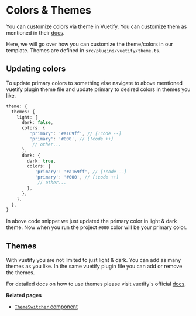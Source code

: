 # Colors & Themes

You can customize colors via theme in Vuetify. You can customize them as mentioned in their [docs](https://next.vuetifyjs.com/en/features/theme/).

Here, we will go over how you can customize the theme/colors in our template. Themes are defined in `src/plugins/vuetify/theme.ts`.

## Updating colors

To update primary colors to something else navigate to above mentioned vuetify plugin theme file and update primary to desired colors in themes you like.

```ts
theme: {
  themes: {
    light: {
      dark: false,
      colors: {
         'primary': '#a169ff', // [!code --]
         'primary': '#000', // [!code ++]
          // other...
      },
      dark: {
        dark: true,
        colors: {
           'primary': '#a169ff', // [!code --]
           'primary': '#000', // [!code ++]
            // other...
        },
      },
    },
  },
}
```

In above code snippet we just updated the primary color in light & dark theme. Now when you run the project `#000` color will be your primary color.

## Themes

With vuetify you are not limited to just light & dark. You can add as many themes as you like. In the same vuetify plugin file you can add or remove the themes.

For detailed docs on how to use themes please visit vuetify's official [docs](https://next.vuetifyjs.com/en/features/theme/).

**Related pages**

- [`ThemeSwitcher` component](../core/components/theme-switcher)
